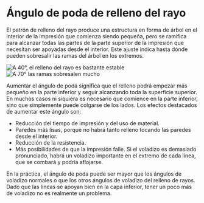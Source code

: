 Ángulo de poda de relleno del rayo
====
El patrón de relleno del rayo produce una estructura en forma de árbol en el interior de la impresión que comienza siendo pequeña, pero se ramifica para alcanzar todas las partes de la parte superior de la impresión que necesitan ser apoyadas desde el interior. Este ajuste indica hasta dónde pueden sobresalir las ramas del árbol en los extremos.

<!--screenshot {
"image_path": "lightning_infill_prune_angle_40.png",
"models": [{"script": "half_sphere.scad"}],
"camera_position": [112, 15, 9],
"settings": {
    "infill_pattern": "lightning",
    "wall_line_count": 0,
    "top_layers": 0,
    "lightning_infill_support_angle": 40,
    "lightning_infill_prune_angle": 40
},
"colours": 32
}-->
<!--screenshot {
"image_path": "lightning_infill_prune_angle_70.png",
"models": [{"script": "half_sphere.scad"}],
"camera_position": [112, 15, 9],
"settings": {
    "infill_pattern": "lightning",
    "wall_line_count": 0,
    "top_layers": 0,
    "lightning_infill_support_angle": 40,
    "lightning_infill_prune_angle": 70
},
"colours": 32
}-->
![A 40°, el relleno del rayo es bastante estable](../images/lightning_infill_prune_angle_40.png)
![A 70° las ramas sobresalen mucho](../images/lightning_infill_prune_angle_70.png)

Aumentar el ángulo de poda significa que el relleno podrá empezar más pequeño en la parte inferior y seguir alcanzando toda la superficie superior. En muchos casos ni siquiera es necesario que comience en la parte inferior, sino que simplemente puede colgarse de los lados. Los efectos destacados de aumentar este ángulo son:

* Reducción del tiempo de impresión y del uso de material.
* Paredes más lisas, porque no habrá tanto relleno tocando las paredes desde el interior.
* Reducción de la resistencia.
* Más posibilidades de que la impresión falle. Si el voladizo es demasiado pronunciado, habrá un voladizo importante en el extremo de cada línea, que se combará y podría aflojarse.

En la práctica, el ángulo de poda puede ser mayor que los ángulos de voladizo normales o que los otros ángulos de voladizo del relleno de rayos. Dado que las líneas se apoyan bien en la capa inferior, tener un poco más de voladizo no es realmente un problema.